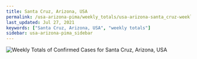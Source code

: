 ```yaml
---
title: Santa Cruz, Arizona, USA
permalink: /usa-arizona-pima/weekly_totals/usa-arizona-santa_cruz-weekly_totals.html
last_updated: Jul 27, 2021
keywords: ["Santa Cruz, Arizona, USA", "weekly totals"]
sidebar: usa-arizona-pima_sidebar
---
```


![Weekly Totals of Confirmed Cases for Santa Cruz, Arizona, USA](/covid_tracker/images/graphs/usa-arizona-santa_cruz-weekly_totals_graph.png)
